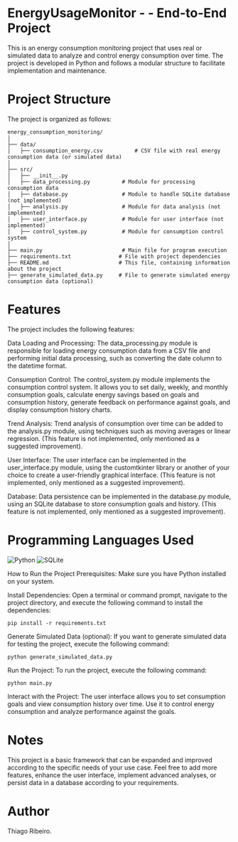 # EnergyUsageMonitor - - End-to-End Project

This is an energy consumption monitoring project that uses real or simulated data to analyze and control energy consumption over time. The project is developed in Python and follows a modular structure to facilitate implementation and maintenance.

# Project Structure

The project is organized as follows:

```
energy_consumption_monitoring/
│
├── data/
│   ├── consumption_energy.csv          # CSV file with real energy consumption data (or simulated data)
│
├── src/
│   ├── __init__.py
│   ├── data_processing.py          # Module for processing consumption data
│   ├── database.py                 # Module to handle SQLite database (not implemented)
│   ├── analysis.py                 # Module for data analysis (not implemented)
│   ├── user_interface.py           # Module for user interface (not implemented)
│   ├── control_system.py           # Module for consumption control system
│
├── main.py                         # Main file for program execution
├── requirements.txt               # File with project dependencies
├── README.md                      # This file, containing information about the project
├── generate_simulated_data.py     # File to generate simulated energy consumption data (optional)
```

# Features

The project includes the following features:

Data Loading and Processing: The data_processing.py module is responsible for loading energy consumption data from a CSV file and performing initial data processing, such as converting the date column to the datetime format.

Consumption Control: The control_system.py module implements the consumption control system. It allows you to set daily, weekly, and monthly consumption goals, calculate energy savings based on goals and consumption history, generate feedback on performance against goals, and display consumption history charts.

Trend Analysis: Trend analysis of consumption over time can be added to the analysis.py module, using techniques such as moving averages or linear regression. (This feature is not implemented, only mentioned as a suggested improvement).

User Interface: The user interface can be implemented in the user_interface.py module, using the customtkinter library or another of your choice to create a user-friendly graphical interface. (This feature is not implemented, only mentioned as a suggested improvement).

Database: Data persistence can be implemented in the database.py module, using an SQLite database to store consumption goals and history. (This feature is not implemented, only mentioned as a suggested improvement).

# Programming Languages Used

![Python]()
![SQLite](https://link_da_imagem/sqlite.png)

How to Run the Project
Prerequisites: Make sure you have Python installed on your system.

Install Dependencies: Open a terminal or command prompt, navigate to the project directory, and execute the following command to install the dependencies:

```
pip install -r requirements.txt
```
Generate Simulated Data (optional): If you want to generate simulated data for testing the project, execute the following command:

```
python generate_simulated_data.py
```

Run the Project: To run the project, execute the following command: 

 ```
python main.py
```
Interact with the Project: The user interface allows you to set consumption goals and view consumption history over time. Use it to control energy consumption and analyze performance against the goals.

# Notes

This project is a basic framework that can be expanded and improved according to the specific needs of your use case.
Feel free to add more features, enhance the user interface, implement advanced analyses, or persist data in a database according to your requirements.

# Author

Thiago Ribeiro.






